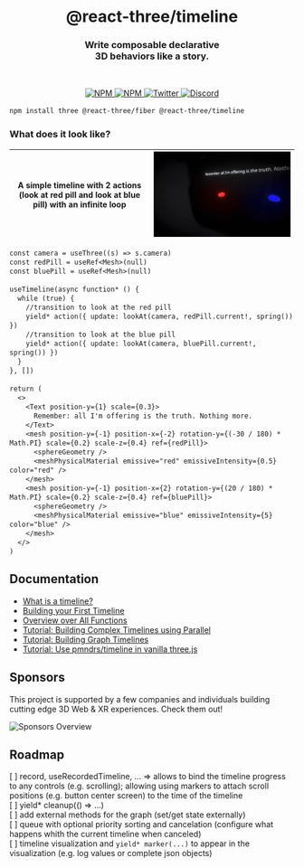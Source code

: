 <h1 align="center">@react-three/timeline</h1>
<h3 align="center">Write composable declarative <br/> 3D behaviors like a story.</h3>
<br/>

<p align="center">
  <a href="https://npmjs.com/package/@react-three/timeline" target="_blank">
    <img src="https://img.shields.io/npm/v/@react-three/timeline?style=flat&colorA=000000&colorB=000000" alt="NPM" />
  </a>
  <a href="https://npmjs.com/package/@react-three/timeline" target="_blank">
    <img src="https://img.shields.io/npm/dt/@react-three/timeline.svg?style=flat&colorA=000000&colorB=000000" alt="NPM" />
  </a>
  <a href="https://twitter.com/pmndrs" target="_blank">
    <img src="https://img.shields.io/twitter/follow/pmndrs?label=%40pmndrs&style=flat&colorA=000000&colorB=000000&logo=twitter&logoColor=000000" alt="Twitter" />
  </a>
  <a href="https://discord.gg/ZZjjNvJ" target="_blank">
    <img src="https://img.shields.io/discord/740090768164651008?style=flat&colorA=000000&colorB=000000&label=discord&logo=discord&logoColor=000000" alt="Discord" />
  </a>
</p>

```bash
npm install three @react-three/fiber @react-three/timeline
```


### What does it look like?

| A simple timeline with 2 actions (look at red pill and look at blue pill) with an infinite loop | ![render of the above code](./docs/getting-started/basic-example.gif) |
| --------------------------------------------------------------------------------------------------------------------------------------------------- | --------------------------------------------------------------------- |

```tsx
const camera = useThree((s) => s.camera)
const redPill = useRef<Mesh>(null)
const bluePill = useRef<Mesh>(null)

useTimeline(async function* () {
  while (true) {
    //transition to look at the red pill
    yield* action({ update: lookAt(camera, redPill.current!, spring()) })
    //transition to look at the blue pill
    yield* action({ update: lookAt(camera, bluePill.current!, spring()) })
  }
}, [])

return (
  <>
    <Text position-y={1} scale={0.3}>
      Remember: all I'm offering is the truth. Nothing more.
    </Text>
    <mesh position-y={-1} position-x={-2} rotation-y={(-30 / 180) * Math.PI} scale={0.2} scale-z={0.4} ref={redPill}>
      <sphereGeometry />
      <meshPhysicalMaterial emissive="red" emissiveIntensity={0.5} color="red" />
    </mesh>
    <mesh position-y={-1} position-x={2} rotation-y={(20 / 180) * Math.PI} scale={0.2} scale-z={0.4} ref={bluePill}>
      <sphereGeometry />
      <meshPhysicalMaterial emissive="blue" emissiveIntensity={5} color="blue" />
    </mesh>
  </>
)
```

## Documentation

- [What is a timeline?]()
- [Building your First Timeline]()
- [Overview over All Functions]()
- [Tutorial: Building Complex Timelines using Parallel]()
- [Tutorial: Building Graph Timelines]()
- [Tutorial: Use pmndrs/timeline in vanilla three.js]()

## Sponsors

This project is supported by a few companies and individuals building cutting edge 3D Web & XR experiences. Check them out!

![Sponsors Overview](https://bbohlender.github.io/sponsors/screenshot.png)

## Roadmap

[ ] record, useRecordedTimeline, ... => allows to bind the timeline progress to any controls (e.g. scrolling); allowing using markers to attach scroll positions (e.g. button center screen) to the time of the timeline  
[ ] yield* cleanup(() => ...)  
[ ] add external methods for the graph (set/get state externally)  
[ ] queue with optional priority sorting and cancelation (configure what happens whith the current timeline when canceled)  
[ ] timeline visualization and `yield* marker(...)` to appear in the visualization (e.g. log values or complete json objects)
